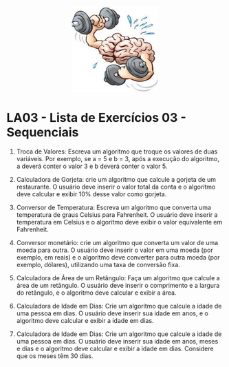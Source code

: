 <p align="center">
  <img src="./imagens/cerebro.png" alt="Cérebro" width="200" height="200">
</p>

#  LA03 - Lista de Exercícios 03 - Sequenciais

1) Troca de Valores: Escreva um algoritmo que troque os valores de duas variáveis.
Por exemplo, se a = 5 e b = 3, após a execução do algoritmo, a deverá conter o
valor 3 e b deverá conter o valor 5.

2) Calculadora de Gorjeta: crie um algoritmo que calcule a gorjeta de um restaurante. O
usuário deve inserir o valor total da conta e o algoritmo deve calcular e exibir 10%
desse valor como gorjeta.

3) Conversor de Temperatura: Escreva um algoritmo que converta uma temperatura de
graus Celsius para Fahrenheit. O usuário deve inserir a temperatura em Celsius e o
algoritmo deve exibir o valor equivalente em Fahrenheit.

4) Conversor monetário: crie um algoritmo que converta um valor de uma moeda para
outra. O usuário deve inserir o valor em uma moeda (por exemplo, em reais) e o
algoritmo deve converter para outra moeda (por exemplo, dólares), utilizando uma
taxa de conversão fixa.

5) Calculadora de Área de um Retângulo: Faça um algoritmo que calcule a área de um
retângulo. O usuário deve inserir o comprimento e a largura do retângulo, e o
algoritmo deve calcular e exibir a área.

6) Calculadora de Idade em Dias: Crie um algoritmo que calcule a idade de uma
pessoa em dias. O usuário deve inserir sua idade em anos, e o algoritmo deve
calcular e exibir a idade em dias.

7) Calculadora de Idade em Dias: Crie um algoritmo que calcule a idade de uma
pessoa em dias. O usuário deve inserir sua idade em anos, meses e dias e o
algoritmo deve calcular e exibir a idade em dias. Considere que os meses têm 30
dias.